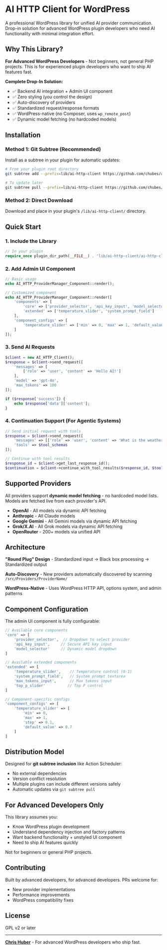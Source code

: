 # AI HTTP Client for WordPress

A professional WordPress library for unified AI provider communication. Drop-in solution for advanced WordPress plugin developers who need AI functionality with minimal integration effort.

## Why This Library?

**For Advanced WordPress Developers** - Not beginners, not general PHP projects. This is for experienced plugin developers who want to ship AI features fast.

**Complete Drop-In Solution:**
- ✅ Backend AI integration + Admin UI component
- ✅ Zero styling (you control the design)
- ✅ Auto-discovery of providers
- ✅ Standardized request/response formats
- ✅ WordPress-native (no Composer, uses `wp_remote_post`)
- ✅ Dynamic model fetching (no hardcoded models)

## Installation

### Method 1: Git Subtree (Recommended)
Install as a subtree in your plugin for automatic updates:

```bash
# From your plugin root directory
git subtree add --prefix=lib/ai-http-client https://github.com/chubes/ai-http-client.git main --squash

# To update later
git subtree pull --prefix=lib/ai-http-client https://github.com/chubes/ai-http-client.git main --squash
```

### Method 2: Direct Download
Download and place in your plugin's `/lib/ai-http-client/` directory.

## Quick Start

### 1. Include the Library
```php
// In your plugin
require_once plugin_dir_path(__FILE__) . 'lib/ai-http-client/ai-http-client.php';
```

### 2. Add Admin UI Component
```php
// Basic usage
echo AI_HTTP_ProviderManager_Component::render();

// Customized component
echo AI_HTTP_ProviderManager_Component::render([
    'components' => [
        'core' => ['provider_selector', 'api_key_input', 'model_selector'],
        'extended' => ['temperature_slider', 'system_prompt_field']
    ],
    'component_configs' => [
        'temperature_slider' => ['min' => 0, 'max' => 1, 'default_value' => 0.7]
    ]
]);
```

### 3. Send AI Requests
```php
$client = new AI_HTTP_Client();
$response = $client->send_request([
    'messages' => [
        ['role' => 'user', 'content' => 'Hello AI!']
    ],
    'model' => 'gpt-4o',
    'max_tokens' => 100
]);

if ($response['success']) {
    echo $response['data']['content'];
}
```

### 4. Continuation Support (For Agentic Systems)
```php
// Send initial request with tools
$response = $client->send_request([
    'messages' => [['role' => 'user', 'content' => 'What is the weather?']],
    'tools' => $tool_schemas
]);

// Continue with tool results
$response_id = $client->get_last_response_id();
$continuation = $client->continue_with_tool_results($response_id, $tool_results);
```

## Supported Providers

All providers support **dynamic model fetching** - no hardcoded model lists. Models are fetched live from each provider's API.

- **OpenAI** - All models via dynamic API fetching
- **Anthropic** - All Claude models 
- **Google Gemini** - All Gemini models via dynamic API fetching
- **Grok/X.AI** - All Grok models via dynamic API fetching
- **OpenRouter** - 200+ models via unified API

## Architecture

**"Round Plug" Design** - Standardized input → Black box processing → Standardized output

**Auto-Discovery** - New providers automatically discovered by scanning `/src/Providers/ProviderName/`

**WordPress-Native** - Uses WordPress HTTP API, options system, and admin patterns

## Component Configuration

The admin UI component is fully configurable:

```php
// Available core components
'core' => [
    'provider_selector',  // Dropdown to select provider
    'api_key_input',     // Secure API key input
    'model_selector'     // Dynamic model dropdown
]

// Available extended components  
'extended' => [
    'temperature_slider',    // Temperature control (0-1)
    'system_prompt_field',   // System prompt textarea
    'max_tokens_input',      // Max tokens input
    'top_p_slider'          // Top P control
]

// Component-specific configs
'component_configs' => [
    'temperature_slider' => [
        'min' => 0,
        'max' => 1, 
        'step' => 0.1,
        'default_value' => 0.7
    ]
]
```

## Distribution Model

Designed for **git subtree inclusion** like Action Scheduler:
- No external dependencies
- Version conflict resolution
- Multiple plugins can include different versions safely
- Automatic updates via `git subtree pull`

## For Advanced Developers Only

This library assumes you:
- Know WordPress plugin development
- Understand dependency injection and factory patterns
- Want backend functionality + unstyled UI component
- Need to ship AI features quickly

Not for beginners or general PHP projects.

## Contributing

Built by advanced developers, for advanced developers. PRs welcome for:
- New provider implementations
- Performance improvements
- WordPress compatibility fixes

## License

GPL v2 or later

---

**[Chris Huber](https://chubes.net)** - For advanced WordPress developers who ship fast.